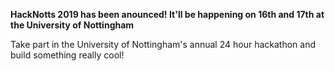 **HackNotts 2019 has been anounced! It'll be happening on 16th and 17th at the University of Nottingham**

Take part in the University of Nottingham's annual 24 hour hackathon and build something really cool!